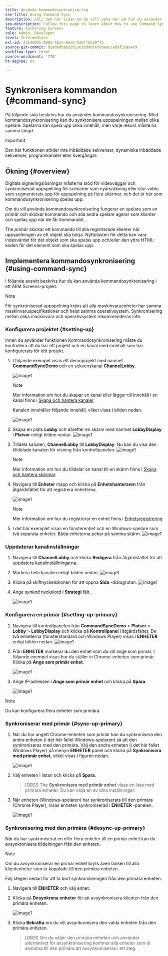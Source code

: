 ```yaml
---
title: Använda kommandosynkronisering
seo-title: Using Command Sync
description: Följ den här sidan om du vill veta mer om hur du använder kommandosynkronisering.
seo-description: Follow this page to learn about how to use Command Sync.
feature: Authoring Screens
role: Admin, Developer
level: Intermediate
exl-id: 3314e0b5-0001-4bce-8ec6-5a6ffbb20f7b
source-git-commit: d1adadbab2cb13626dd8ce70deacced9f55aa4c9
workflow-type: tm+mt
source-wordcount: '779'
ht-degree: 0%

---
```


# Synkronisera kommandon {#command-sync}

På följande sida beskrivs hur du använder kommandosynkronisering. Med kommandosynkronisering kan du synkronisera uppspelningen mellan olika spelare. Spelarna kan spela upp olika innehåll, men varje resurs måste ha samma längd.

>[!IMPORTANT]
>
>Den här funktionen stöder inte inbäddade sekvenser, dynamiska inbäddade sekvenser, programkanaler eller övergångar.

## Ökning {#overview}

Digitala signeringslösningar måste ha stöd för videoväggar och synkroniserad uppspelning för scenarier som nyårsräkning eller stor video som segmenterats upp för uppspelning på flera skärmar, och det är här som kommandosynkronisering spelas upp.

Om du vill använda kommandosynkronisering fungerar en spelare som en *primär* och skickar kommando och alla andra spelare agerar som *klienter* och spelas upp när de får kommandot.

The *primär* skickar ett kommando till alla registrerade klienter när uppspelningen av ett objekt ska börja. Nyttolasten för detta kan vara indexvärdet för det objekt som ska spelas upp och/eller den yttre HTML-koden för det element som ska spelas upp.

## Implementera kommandosynkronisering {#using-command-sync}

I följande avsnitt beskrivs hur du kan använda kommandosynkronisering i ett AEM Screens-projekt.

>[!NOTE]
>
>För synkroniserad uppspelning krävs att alla maskinvaruenheter har samma maskinvaruspecifikationer och helst samma operativsystem. Synkronisering mellan olika maskinvara och operativsystem rekommenderas inte.

### Konfigurera projektet {#setting-up}

Innan du använder funktionen Kommandosynkronisering måste du kontrollera att du har ett projekt och en kanal med innehåll som har konfigurerats för ditt projekt.

1. I följande exempel visas ett demoprojekt med namnet **CommandSyncDemo** och en sekvenskanal **ChannelLobby**.

   ![image1](assets/command-sync/command-sync1-1.png)

   >[!NOTE]
   >
   >Mer information om hur du skapar en kanal eller lägger till innehåll i en kanal finns i [Skapa och hantera kanaler](/help/user-guide/managing-channels.md)

   Kanalen innehåller följande innehåll, vilket visas i bilden nedan.

   ![image1](assets/command-sync/command-sync2-1.png)

1. Skapa en plats **Lobby** och därefter en skärm med namnet **LobbyDisplay** i **Platser** enligt bilden nedan.
   ![image1](assets/command-sync/command-sync3-1.png)

1. Tilldela kanalen, **ChannelLobby** till **LobbyDisplay**. Nu kan du visa den tilldelade kanalen för visning från kontrollpanelen.
   ![image1](assets/command-sync/command-sync4-1.png)

   >[!NOTE]
   >
   >Mer information om hur du tilldelar en kanal till en skärm finns i [Skapa och hantera skärmar](/help/user-guide/managing-displays.md).

1. Navigera till **Enheter** mapp och klicka på **Enhetshanteraren** från åtgärdsfältet för att registrera enheterna.

   ![image1](assets/command-sync5.png)

   >[!NOTE]
   >
   >Mer information om hur du registrerar en enhet finns i [Enhetsregistrering](/help/user-guide/device-registration.md)

1. I det här exemplet visas en fönsterenhet och en Windows-spelare som två separata enheter. Båda enheterna pekar på samma skärm.
   ![image1](assets/command-sync6.png)

### Uppdaterar kanalinställningar

1. Navigera till **ChannelLobby** och klicka **Redigera** från åtgärdsfältet för att uppdatera kanalinställningarna.

1. Markera hela kanalen enligt bilden nedan.
   ![image1](assets/command-sync/command-sync7-1.png)

1. Klicka på skiftnyckelsikonen för att öppna **Sida** -dialogrutan.
   ![image1](assets/command-sync/command-sync8-1.png)

1. Ange *synkad* nyckelord i **Strategi** fält.

   ![image1](assets/command-sync/command-sync9-1.png)


### Konfigurera en primär {#setting-up-primary}

1. Navigera till kontrollpanelen från **CommandSyncDemo** > **Platser**  > **Lobby** > **LobbyDisplay** och klicka på **Kontrollpanel** i åtgärdsfältet.
De två enheterna (fönsterstandard och Windows Player) visas i **ENHETER** enligt bilden nedan.
   ![image1](assets/command-sync/command-sync10-1.png)

1. Från **ENHETER** markerar du den enhet som du vill ange som primär. I följande exempel visas hur du ställer in Chrome-enheten som primär. Klicka på **Ange som primär enhet**.

   ![image1](assets/command-sync/command-sync11-1.png)

1. Ange IP-adressen i **Ange som primär enhet** och klicka på **Spara**.

   ![image1](assets/command-sync/command-sync12-1.png)

>[!NOTE]
>
>Du kan konfigurera flera enheter som primära.

### Synkroniserar med primär {#sync-up-primary}

1. När du har angett Chrome-enheten som primär kan du synkronisera den andra enheten (i det här fallet Windows-spelaren) så att den synkroniseras med den primära.
Välj den andra enheten (i det här fallet Windows Player) på menyn **ENHETER** panel och klicka på **Synkronisera med primär enhet**, vilket visas i figuren nedan.

   ![image1](assets/command-sync/command-sync13-1.png)

1. Välj enheten i listan och klicka på **Spara**.

   >[OBS!]
   > The **Synkronisera med primär enhet** visas en lista med primära enheter. Du kan välja en av dina inställningar.

1. När enheten (Windows-spelaren) har synkroniserats till den primära (Chrome Player), visas enheten synkroniserad i **ENHETER** -panelen.

   ![image1](assets/command-sync/command-sync14-1.png)

### Synkronisering med den primära {#desync-up-primary}

När du har synkroniserat en eller flera enheter till en primär enhet kan du avsynkronisera tilldelningen från den enheten.

>[!NOTE]
>
>Om du avsynkroniserar en primär enhet bryts även länken till alla klientenheter som är kopplade till den primära enheten.

Följ stegen nedan för att ta bort synkroniseringen från den primära enheten:

1. Navigera till **ENHETER** och välj enhet.

1. Klicka på **Desynkrona enheter** för att avsynkronisera klienten från den primära enheten.

   ![image1](assets/command-sync/command-sync15-1.png)

1. Klicka **Bekräfta** om du vill avsynkronisera den valda enheten från den primära enheten.

   >[OBS!]
   > Om du väljer den primära enheten och använder alternativet för avsynkronisering kommer alla enheter som är anslutna till den primära att avsynkroniseras i ett steg.
